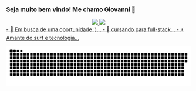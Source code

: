 ### Seja muito bem vindo! Me chamo Giovanni 👋
<div align="center">
  <a href="https://github.com/Giovanni-Shiroma">   
     <img height="180em" src="https://github-readme-stats.vercel.app/api?username=Giovanni-shiroma&show_icons=true&theme=white&include_all_commits-true$count_private=true"/>
  <img height="180em" src="https://github-readme-stats.vercel.app/api/top-langs/?username=Giovanni-Shiroma&layout=compact&langs_count=7&theme=white"/>
</div>
- 🔭 Em busca de uma oportunidade :)...
- 🌱 cursando para full-stack...
- ⚡ Amante do surf e tecnologia...
  
![Snake animation](https://github.com/Giovanni-Shiroma/Giovanni-Shiroma/blob/output/github-contribution-grid-snake.svg)
